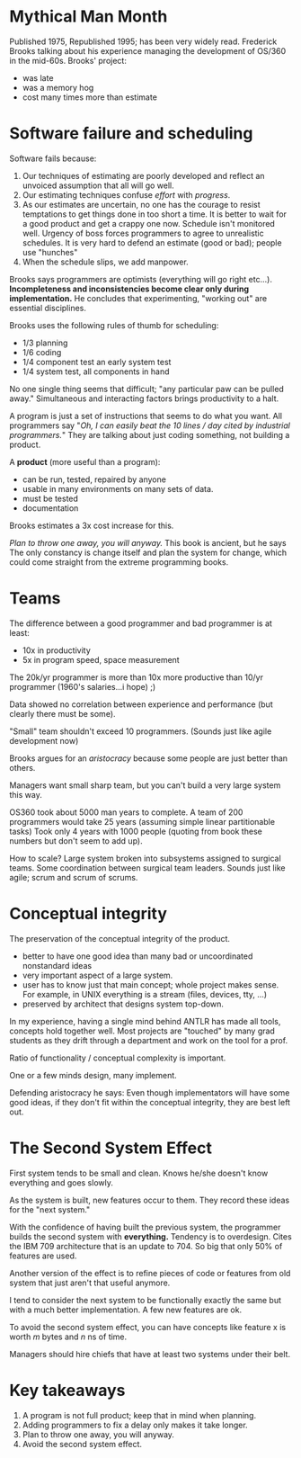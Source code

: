 Mythical Man Month
====

Published 1975, Republished 1995; has been very widely read.   Frederick Brooks talking about his experience managing the development of OS/360 in the mid-60s. Brooks' project:

* was late
* was a memory hog
* cost many times more than estimate

# Software failure and scheduling

Software fails because:

1. Our techniques of estimating are poorly developed and reflect an unvoiced assumption that all will go well.
1. Our estimating techniques confuse *effort* with *progress*.
1. As our estimates are uncertain, no one has the courage to resist temptations to get things done in too short a time. It is better to wait for a good product and get a crappy one now. Schedule isn't monitored well. Urgency of boss forces programmers to agree to unrealistic schedules.  It is very hard to defend an estimate (good or bad); people use "hunches"
1. When the schedule slips, we add manpower.

Brooks says programmers are optimists (everything will go right etc...). **Incompleteness and inconsistencies become clear only during implementation.** He concludes that experimenting, "working out" are essential disciplines.

Brooks uses the following rules of thumb for scheduling:

* 1/3 planning
* 1/6 coding
* 1/4 component test an early system test
* 1/4 system test, all components in hand

No one single thing seems that difficult; "any particular paw can be pulled away." Simultaneous and interacting factors brings productivity to a halt.

A program is just a set of instructions that seems to do what you want. All programmers say "*Oh, I can easily beat the 10 lines / day cited by industrial programmers.*" They are talking about just coding something, not building a product.

A **product** (more useful than a program):

* can be run, tested, repaired by anyone
* usable in many environments on many sets of data.
* must be tested
* documentation

Brooks estimates a 3x cost increase for this.

*Plan to throw one away, you will anyway.* This book is ancient, but he says The only constancy is change itself and plan the system for change, which could come straight from the extreme programming books.


# Teams

The difference between a good programmer and bad programmer is at least:

* 10x in productivity
* 5x in program speed, space measurement

The 20k/yr programmer is more than 10x more productive than 10/yr programmer (1960's salaries...i hope) ;)

Data showed no correlation between experience and performance (but clearly there must be some).

"Small" team shouldn't exceed 10 programmers. (Sounds just like agile development now)

Brooks argues for an *aristocracy* because some people are just better than others.

Managers want small sharp team, but you can't build a very large system this way.

OS360 took about 5000 man years to complete. A team of 200 programmers would take 25 years (assuming simple linear partitionable tasks) Took only 4 years with 1000 people (quoting from book these numbers but don't seem to add up).

How to scale? Large system broken into subsystems assigned to surgical teams. Some coordination between surgical team leaders. Sounds just like agile; scrum and scrum of scrums.

# Conceptual integrity

The preservation of the conceptual integrity of the product.

* better to have one good idea than many bad or uncoordinated nonstandard ideas
* very important aspect of a large system.
* user has to know just that main concept; whole project makes sense. For example, in UNIX everything is a stream (files, devices, tty, ...)
* preserved by architect that designs system top-down.

In my experience, having a single mind behind ANTLR has made all tools, concepts hold together well. Most projects are "touched" by many grad students as they drift through a department and work on the tool for a prof.

Ratio of functionality / conceptual complexity is important. 

One or a few minds design, many implement.

Defending aristocracy he says: Even though implementators will have some good ideas, if they don't fit within the conceptual integrity, they are best left out.

# The Second System Effect

First system tends to be small and clean. Knows he/she doesn't know everything and goes slowly.

As the system is built, new features occur to them. They record these ideas for the "next system."

With the confidence of having built the previous system, the programmer builds the second system with **everything.** Tendency is to overdesign. Cites the IBM 709 architecture that is an update to 704. So big that only 50% of features are used.

Another version of the effect is to refine pieces of code or features from old system that just aren't that useful anymore.

I tend to consider the next system to be functionally exactly the same but with a much better implementation. A few new features are ok.

To avoid the second system effect, you can have concepts like feature x is worth *m* bytes and *n* ns of time.

Managers should hire chiefs that have at least two systems under their belt.

# Key takeaways

1. A program is not full product; keep that in mind when planning.
2. Adding programmers to fix a delay only makes it take longer.
3. Plan to throw one away, you will anyway.
4. Avoid the second system effect.